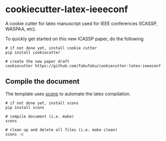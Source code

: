 # cookiecutter-latex-ieeeconf

A cookie cutter for latex manuscript used for IEEE conferences (ICASSP, WASPAA, etc).

To quickly get started on this new ICASSP paper, do the following

    # if not done yet, install cookie cutter
    pip install cookiecutter
    
    # create the new paper draft
    cookiecutter https://github.com/fakufaku/cookiecutter-latex-ieeeconf

## Compile the document

The template uses [scons](https://scons.org/) to automate the latex compilation.

    # if not done yet, install scons
    pip install scons
    
    # compile document (i.e. make)
    scons
    
    # clean up and delete all files (i.e. make clean)
    scons -c
